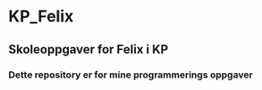 # KP_Felix
## Skoleoppgaver for Felix i KP
### Dette repository er for mine programmerings oppgaver

